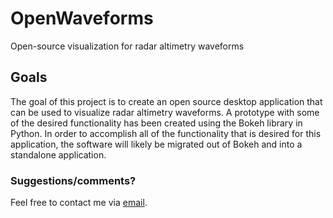 # OpenWaveforms
Open-source visualization for radar altimetry waveforms

## Goals
The goal of this project is to create an open source desktop application that can be used to visualize radar altimetry waveforms. A prototype with some of the desired functionality has been created using the Bokeh library in Python. In order to accomplish all of the functionality that is desired for this application, the software will likely be migrated out of Bokeh and into a standalone application. 

### Suggestions/comments?
Feel free to contact me via [email](mailto:jaredklemm@protonmail.com).


